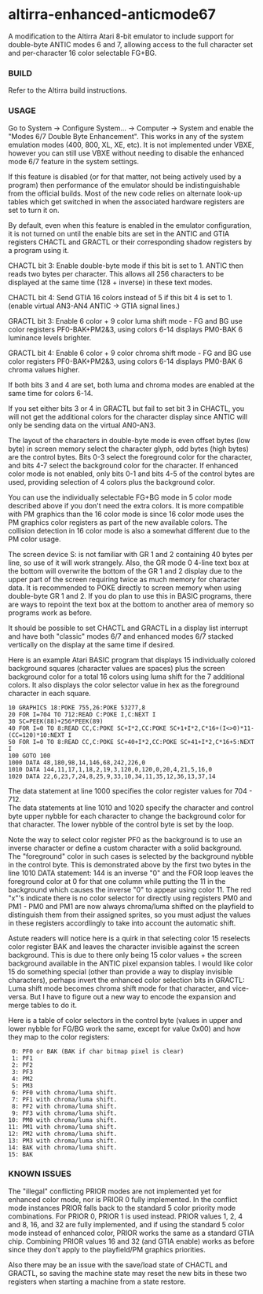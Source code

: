 # altirra-enhanced-anticmode67
A modification to the Altirra Atari 8-bit emulator to include support for double-byte ANTIC modes 6 and 7, allowing access to the full character set and per-character 16 color selectable FG+BG.

### BUILD
Refer to the Altirra build instructions.

### USAGE
Go to System -> Configure System... -> Computer -> System and enable the "Modes 6/7 Double Byte Enhancement". This works in any of the system emulation modes (400, 800, XL, XE, etc). It is not implemented under VBXE, however you can still use VBXE without needing to disable the enhanced mode 6/7 feature in the system settings.

If this feature is disabled (or for that matter, not being actively used by a program) then performance of the emulator should be indistinguishable from the official builds. Most of the new code relies on alternate look-up tables which get switched in when the associated hardware registers are set to turn it on.

By default, even when this feature is enabled in the emulator configuration, it is not turned on until the enable bits are set in the ANTIC and GTIA registers CHACTL and GRACTL or their corresponding shadow registers by a program using it.

CHACTL bit 3: Enable double-byte mode if this bit is set to 1. ANTIC then reads two bytes per character. This allows all 256 characters to be displayed at the same time (128 + inverse) in these text modes.

CHACTL bit 4: Send GTIA 16 colors instead of 5 if this bit 4 is set to 1. (enable virtual AN3-AN4 ANTIC -> GTIA signal lines.)

GRACTL bit 3: Enable 6 color + 9 color luma shift mode - FG and BG use color registers PF0-BAK+PM2&3, using colors 6-14 displays PM0-BAK 6 luminance levels brighter.

GRACTL bit 4: Enable 6 color + 9 color chroma shift mode - FG and BG use color registers PF0-BAK+PM2&3, using colors 6-14 displays PM0-BAK 6 chroma values higher.

If both bits 3 and 4 are set, both luma and chroma modes are enabled at the same time for colors 6-14.

If you set either bits 3 or 4 in GRACTL but fail to set bit 3 in CHACTL, you will not get the additional colors for the character display since ANTIC will only be sending data on the virtual AN0-AN3.

The layout of the characters in double-byte mode is even offset bytes (low byte) in screen memory select the character glyph, odd bytes (high bytes) are the control bytes. Bits 0-3 select the foreground color for the character, and bits 4-7 select the background color for the character. If enhanced color mode is not enabled, only bits 0-1 and bits 4-5 of the control bytes are used, providing selection of 4 colors plus the background color.

You can use the individually selectable FG+BG mode in 5 color mode described above if you don't need the extra colors. It is more compatible with PM graphics than the 16 color mode is since 16 color mode uses the PM graphics color registers as part of the new available colors. The collision detection in 16 color mode is also a somewhat different due to the PM color usage.

The screen device S: is not familiar with GR 1 and 2 containing 40 bytes per line, so use of it will work strangely. Also, the GR mode 0 4-line text box at the bottom will overwrite the bottom of the GR 1 and 2 display due to the upper part of the screen requiring twice as much memory for character data. It is recommended to POKE directly to screen memory when using double-byte GR 1 and 2. If you do plan to use this in BASIC programs, there are ways to repoint the text box at the bottom to another area of memory so programs work as before.

It should be possible to set CHACTL and GRACTL in a display list interrupt and have both "classic" modes 6/7 and enhanced modes 6/7 stacked vertically on the display at the same time if desired.

Here is an example Atari BASIC program that displays 15 individually colored background squares (character values are spaces) plus the screen background color for a total 16 colors using luma shift for the 7 additional colors. It also displays the color selector value in hex as the foreground character in each square.

```
10 GRAPHICS 18:POKE 755,26:POKE 53277,8
20 FOR I=704 TO 712:READ C:POKE I,C:NEXT I
30 SC=PEEK(88)+256*PEEK(89)
40 FOR I=0 TO 8:READ CC,C:POKE SC+I*2,CC:POKE SC+1+I*2,C*16+(I<>0)*11-(CC=120)*10:NEXT I
50 FOR I=0 TO 8:READ CC,C:POKE SC+40+I*2,CC:POKE SC+41+I*2,C*16+5:NEXT I
100 GOTO 100
1000 DATA 48,180,98,14,146,68,242,226,0
1010 DATA 144,11,17,1,18,2,19,3,120,0,120,0,20,4,21,5,16,0
1020 DATA 22,6,23,7,24,8,25,9,33,10,34,11,35,12,36,13,37,14
```

The data statement at line 1000 specifies the color register values for 704 - 712.\
The data statements at line 1010 and 1020 specify the character and control byte upper nybble for each character to change the background color for that character. The lower nybble of the control byte is set by the loop.

Note the way to select color register PF0 as the background is to use an inverse character or define a custom character with a solid background. The "foreground" color in such cases is selected by the background nybble in the control byte. This is demonstrated above by the first two bytes in the line 1010 DATA statement: 144 is an inverse "0" and the FOR loop leaves the foreground color at 0 for that one column while putting the 11 in the background which causes the inverse "0" to appear using color 11. The red "x"'s indicate there is no color selector for directly using registers PM0 and PM1 - PM0 and PM1 are now always chroma/luma shifted on the playfield to distinguish them from their assigned sprites, so you must adjust the values in these registers accordlingly to take into account the automatic shift.

Astute readers will notice here is a quirk in that selecting color 15 reselects color register BAK and leaves the character invisible against the screen background. This is due to there only being 15 color values + the screen background available in the ANTIC pixel expansion tables. I would like color 15 do something special (other than provide a way to display invisible characters), perhaps invert the enhanced color selection bits in GRACTL: Luma shift mode becomes chroma shift mode for that character, and vice-versa. But I have to figure out a new way to encode the expansion and merge tables to do it.

Here is a table of color selectors in the control byte (values in upper and lower nybble for FG/BG work the same, except for value 0x00) and how they map to the color registers:
```
 0: PF0 or BAK (BAK if char bitmap pixel is clear)
 1: PF1
 2: PF2
 3: PF3
 4: PM2
 5: PM3
 6: PF0 with chroma/luma shift.
 7: PF1 with chroma/luma shift.
 8: PF2 with chroma/luma shift.
 9: PF3 with chroma/luma shift.
10: PM0 with chroma/luma shift.
11: PM1 with chroma/luma shift.
12: PM2 with chroma/luma shift.
13: PM3 with chroma/luma shift.
14: BAK with chroma/luma shift.
15: BAK
```

### KNOWN ISSUES
The "illegal" conflicting PRIOR modes are not implemented yet for enhanced color mode, nor is PRIOR 0 fully implemented. In the conflict mode instances PRIOR falls back to the standard 5 color priority mode combinations. For PRIOR 0, PRIOR 1 is used instead. PRIOR values 1, 2, 4 and 8, 16, and 32 are fully implemented, and if using the standard 5 color mode instead of enhanced color, PRIOR works the same as a standard GTIA chip. Combining PRIOR values 16 and 32 (and GTIA enable) works as before since they don't apply to the playfield/PM graphics priorities.

Also there may be an issue with the save/load state of CHACTL and GRACTL, so saving the machine state may reset the new bits in these two registers when starting a machine from a state restore.
